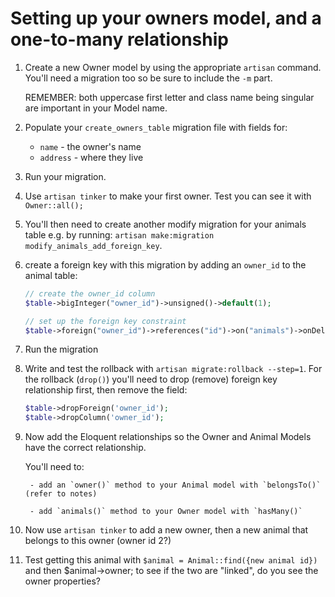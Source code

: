 # Setting up your owners model, and a one-to-many relationship

1. Create a new Owner model by using the appropriate `artisan` command. You'll need a migration too so be sure to include the `-m` part.

    REMEMBER: both uppercase first letter and class name being singular are important in your Model name.

1. Populate your `create_owners_table` migration file with fields for:
    - `name` - the owner's name
    - `address` - where they live

1. Run your migration.

1. Use `artisan tinker` to make your first owner. Test you can see it with `Owner::all();`

1. You'll then need to create another modify migration for your animals table e.g. by running:
    `artisan make:migration modify_animals_add_foreign_key`.

1. create a foreign key with this migration by adding an `owner_id` to the animal table:
    ```php
    // create the owner_id column
    $table->bigInteger("owner_id")->unsigned()->default(1);

    // set up the foreign key constraint
    $table->foreign("owner_id")->references("id")->on("animals")->onDelete("cascade");
    ```

1. Run the migration

1. Write and test the rollback with `artisan migrate:rollback --step=1`. For the rollback (`drop()`) you'll need to drop (remove) foreign key relationship first, then remove the field:
    ```php
    $table->dropForeign('owner_id');
    $table->dropColumn('owner_id');
    ```

1. Now add the Eloquent relationships so the Owner and Animal Models have the correct relationship.

    You'll need to:
    
        - add an `owner()` method to your Animal model with `belongsTo()` (refer to notes)

        - add `animals()` method to your Owner model with `hasMany()`

1. Now use `artisan tinker` to add a new owner, then a new animal that belongs to this owner (owner id 2?)

1. Test getting this animal with `$animal = Animal::find({new animal id})` and then $animal->owner; to see if the two are "linked", do you see the owner properties?